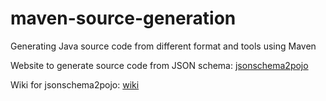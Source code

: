# maven-source-generation
Generating Java source code from different format and tools using Maven 

Website to generate source code from JSON schema:
[jsonschema2pojo](http://www.jsonschema2pojo.org/)

Wiki for jsonschema2pojo:
[wiki](https://github.com/joelittlejohn/jsonschema2pojo/wiki)
